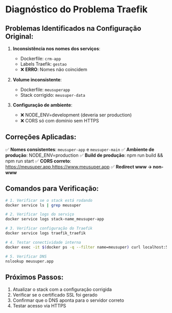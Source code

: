 # Diagnóstico do Problema Traefik

## Problemas Identificados na Configuração Original:

1. **Inconsistência nos nomes dos serviços**:
   - Dockerfile: `crm-app` 
   - Labels Traefik: `gestao`
   - ❌ **ERRO**: Nomes não coincidem

2. **Volume inconsistente**:
   - Dockerfile: `meusuperapp`
   - Stack corrigido: `meusuper-data`

3. **Configuração de ambiente**:
   - ❌ NODE_ENV=development (deveria ser production)
   - ❌ CORS só com domínio sem HTTPS

## Correções Aplicadas:

✅ **Nomes consistentes**: `meusuper-app` e `meusuper-main`
✅ **Ambiente de produção**: NODE_ENV=production
✅ **Build de produção**: npm run build && npm run start
✅ **CORS correto**: https://meusuper.app,https://www.meusuper.app
✅ **Redirect www → non-www**

## Comandos para Verificação:

```bash
# 1. Verificar se o stack está rodando
docker service ls | grep meusuper

# 2. Verificar logs do serviço
docker service logs stack-name_meusuper-app

# 3. Verificar configuração do Traefik
docker service logs traefik_traefik

# 4. Testar conectividade interna
docker exec -it $(docker ps -q --filter name=meusuper) curl localhost:5000

# 5. Verificar DNS
nslookup meusuper.app
```

## Próximos Passos:

1. Atualizar o stack com a configuração corrigida
2. Verificar se o certificado SSL foi gerado
3. Confirmar que o DNS aponta para o servidor correto
4. Testar acesso via HTTPS